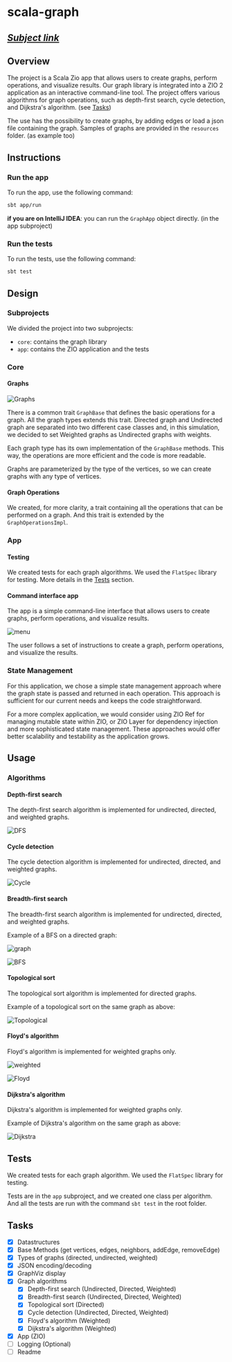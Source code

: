 # scala-graph

## ***[Subject link](./INSTRUCTIONS.md)***

## Overview

The project is a Scala Zio app that allows users to create graphs, perform operations, and visualize results.
Our graph library is integrated into a ZIO 2 application as an interactive command-line tool.
The project offers various algorithms for graph operations, such as depth-first search, cycle detection, and Dijkstra's algorithm. (see [Tasks](#tasks))

The use has the possibility to create graphs, by adding edges or load a json file containing the graph.
Samples of graphs are provided in the `resources` folder. (as example too)

## Instructions

### Run the app

To run the app, use the following command:

```bash
sbt app/run
```

**if you are on IntelliJ IDEA**: you can run the `GraphApp` object directly. (in the app subproject)

### Run the tests

To run the tests, use the following command:

```bash
sbt test
```

## Design

### Subprojects

We divided the project into two subprojects:

- `core`: contains the graph library
- `app`: contains the ZIO application and the tests

### Core

#### Graphs

![Graphs](./assets/images/graphClass.png)

There is a common trait `GraphBase` that defines the basic operations for a graph. All the graph types extends this trait.
Directed graph and Undirected graph are separated into two different case classes and, in this simulation, we decided to set Weighted graphs as Undirected graphs with weights.

Each graph type has its own implementation of the `GraphBase` methods. This way, the operations are more efficient and the code is more readable.

Graphs are parameterized by the type of the vertices, so we can create graphs with any type of vertices.

#### Graph Operations

We created, for more clarity, a trait containing all the operations that can be performed on a graph. And this trait is extended by the `GraphOperationsImpl`.

### App

#### Testing

We created tests for each graph algorithms. We used the `FlatSpec` library for testing. More details in the [Tests](#tests) section.

#### Command interface app

The app is a simple command-line interface that allows users to create graphs, perform operations, and visualize results.

![menu](./assets/images/menu.png)

The user follows a set of instructions to create a graph, perform operations, and visualize the results.

### State Management

For this application, we chose a simple state management approach where the graph state
is passed and returned in each operation. This approach is sufficient for our current needs
and keeps the code straightforward.

For a more complex application, we would consider using ZIO Ref for managing mutable state
within ZIO, or ZIO Layer for dependency injection and more sophisticated state management.
These approaches would offer better scalability and testability as the application grows.

## Usage

### Algorithms

#### Depth-first search

The depth-first search algorithm is implemented for undirected, directed, and weighted graphs.

![DFS](./assets/images/dfs.png)

#### Cycle detection

The cycle detection algorithm is implemented for undirected, directed, and weighted graphs.

![Cycle](./assets/images/cycle.png)

#### Breadth-first search

The breadth-first search algorithm is implemented for undirected, directed, and weighted graphs.

Example of a BFS on a directed graph:

![graph](./assets/images/diGraphEx.png)

![BFS](./assets/images/bfs.png)

#### Topological sort

The topological sort algorithm is implemented for directed graphs.

Example of a topological sort on the same graph as above:

![Topological](./assets/images/topo.png)

#### Floyd's algorithm

Floyd's algorithm is implemented for weighted graphs only.

![weighted](./assets/images/weightGraphEx.png)

![Floyd](./assets/images/floyd.png)

#### Dijkstra's algorithm

Dijkstra's algorithm is implemented for weighted graphs only.

Example of Dijkstra's algorithm on the same graph as above:

![Dijkstra](./assets/images/dijkstra.png)

## Tests

We created tests for each graph algorithm. We used the `FlatSpec` library for testing.

Tests are in the `app` subproject, and we created one class per algorithm. And all the tests are run with the command `sbt test` in the root folder.

## Tasks

- [x] Datastructures
- [x] Base Methods (get vertices, edges, neighbors, addEdge, removeEdge)
- [x] Types of graphs (directed, undirected, weighted)
- [x] JSON encoding/decoding
- [x] GraphViz display
- [x] Graph algorithms
  - [x] Depth-first search (Undirected, Directed, Weighted)
  - [x] Breadth-first search (Undirected, Directed, Weighted)
  - [x] Topological sort (Directed)
  - [x] Cycle detection (Undirected, Directed, Weighted)
  - [x] Floyd's algorithm (Weighted)
  - [x] Dijkstra's algorithm (Weighted)
- [x] App (ZIO)
- [ ] Logging (Optional)
- [ ] Readme
